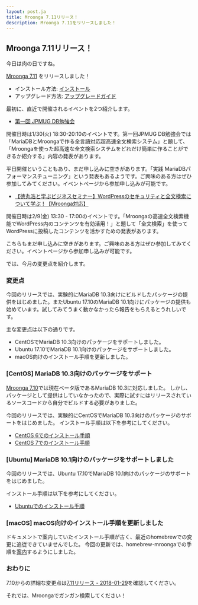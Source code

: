 ```yaml
---
layout: post.ja
title: Mroonga 7.11リリース！
description: Mroonga 7.11をリリースしました！
---
```


## Mroonga 7.11リリース！

今日は肉の日ですね。

[Mroonga 7.11](/ja/docs/news.html#release-7.11) をリリースしました！

* インストール方法: [インストール](/ja/docs/install.html)
* アップグレード方法: [アップグレードガイド](/ja/docs/upgrade.html)

最初に、直近で開催されるイベントを2つ紹介します。

* [第一回 JPMUG DB勉強会](https://jpmug.connpass.com/event/76952/)

開催日時は1/30(火) 18:30-20:10のイベントです。第一回JPMUG DB勉強会では「MariaDBとMroongaで作る全言語対応超高速全文検索システム」と題して、「Mroongaを使った超高速な全文検索システムをどれだけ簡単に作ることができるか紹介する」内容の発表があります。

平日開催ということもあり、まだ申し込みに空きがあります。「実践 MariaDBパフォーマンスチューニング」という発表もあるようです。ご興味のある方はぜひ参加してみてください。イベントページから参加申し込みが可能です。

* [【徳丸浩と学ぶビジネスセミナー】WordPressのセキュリティと全文検索について学ぶ！【Mroonga対応】](https://enterprise-wordpress.doorkeeper.jp/events/69964)

開催日時は2/9(金) 13:30 - 17:00のイベントです。「Mroongaの高速全文検索機能でWordPress内のコンテンツを有効活用！」と題して「全文検索」を使ってWordPressに投稿したコンテンツを活かすための発表があります。

こちらもまだ申し込みに空きがあります。ご興味のある方はぜひ参加してみてください。イベントページから参加申し込みが可能です。

では、今月の変更点を紹介します。

### 変更点

今回のリリースでは、実験的にMariaDB 10.3向けにビルドしたパッケージの提供をはじめました。またUbuntu 17.10のMariaDB 10.1向けにパッケージの提供も始めています。試してみてうまく動かなかったら報告をもらえるとうれしいです。

主な変更点は以下の通りです。

* CentOSでMariaDB 10.3向けのパッケージをサポートしました。
* Ubuntu 17.10でMariaDB 10.1向けのパッケージをサポートしました。
* macOS向けのインストール手順を更新しました。

### [CentOS] MariaDB 10.3向けのパッケージをサポート

[Mroonga 7.10](/ja/news.html#release-7-10-2017-12-29)では現在ベータ版であるMariaDB 10.3に対応しました。
しかし、パッケージとして提供はしていなかったので、実際に試すにはリリースされているソースコードから自分でビルドする必要がありました。

今回のリリースでは、実験的にCentOSでMariaDB 10.3向けのパッケージのサポートをはじめました。
インストール手順は以下を参考にしてください。

* [CentOS 6でのインストール手順](/ja/docs/install/centos.html#centos-6-with-mariadb-10-3-package)
* [CentOS 7でのインストール手順](/ja/docs/install/centos.html#centos-7-with-mariadb-10-3-package)

### [Ubuntu] MariaDB 10.1向けのパッケージをサポートしました

今回のリリースでは、Ubuntu 17.10でMariaDB 10.1向けのパッケージのサポートをはじめました。

インストール手順は以下を参考にしてください。

* [Ubuntuでのインストール手順](/ja/docs/install/ubuntu.html)

### [macOS] macOS向けのインストール手順を更新しました

ドキュメントで案内していたインストール手順が古く、最近のhomebrewでの変更に追従できていませんでした。
今回の更新では、homebrew-mroongaでの手順を[案内](http://mroonga.org/ja/docs/install/macos.html#install-macos-homebrew)するようにしました。

### おわりに

7.10からの詳細な変更点は[7.11リリース - 2018-01-29](/ja/docs/news.html#release-7.11)を確認してください。

それでは、Mroongaでガンガン検索してください！

